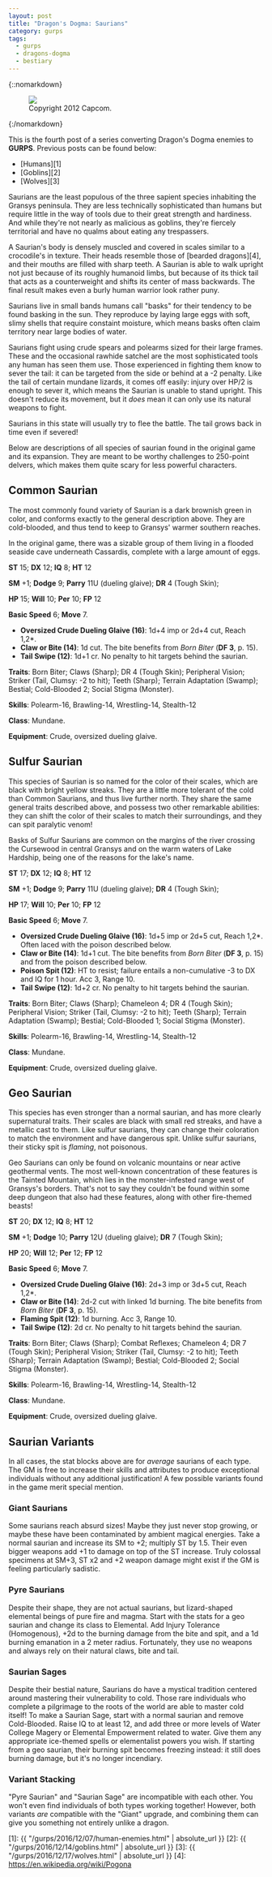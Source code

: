 ```yaml
---
layout: post
title: "Dragon's Dogma: Saurians"
category: gurps
tags:
  - gurps
  - dragons-dogma
  - bestiary
---
```


{::nomarkdown}
<figure>
  <img src="{{ "/assets/DDENEMIES.jpg" | absolute_url }}"/>
  <figcaption>Copyright 2012 Capcom.</figcaption>
</figure>
{:/nomarkdown}


This is the fourth post of a series converting Dragon's Dogma enemies to
**GURPS**. Previous posts can be found below:

- [Humans][1]
- [Goblins][2]
- [Wolves][3]

Saurians are the least populous of the three sapient species inhabiting the
Gransys peninsula. They are less technically sophisticated than humans but
require little in the way of tools due to their great strength and
hardiness. And while they're not nearly as malicious as goblins, they're
fiercely territorial and have no qualms about eating any trespassers.

A Saurian's body is densely muscled and covered in scales similar to a
crocodile's in texture. Their heads resemble those of [bearded dragons][4], and
their mouths are filled with sharp teeth. A Saurian is able to walk upright not
just because of its roughly humanoid limbs, but because of its thick tail that
acts as a counterweight and shifts its center of mass backwards. The final
result makes even a burly human warrior look rather puny.

Saurians live in small bands humans call "basks" for their tendency to be found
basking in the sun. They reproduce by laying large eggs with soft, slimy
shells that require constaint moisture, which means basks often claim territory
near large bodies of water.

Saurians fight using crude spears and polearms sized for their large
frames. These and the occasional rawhide satchel are the most sophisticated
tools any human has seen them use. Those experienced in fighting them know to
sever the tail: it can be targeted from the side or behind at a -2 penalty. Like
the tail of certain mundane lizards, it comes off easily: injury over HP/2 is
enough to sever it, which means the Saurian is unable to stand upright. This
doesn't reduce its movement, but it _does_ mean it can only use its natural
weapons to fight.

Saurians in this state will usually try to flee the battle. The tail grows back
in time even if severed!

Below are descriptions of all species of saurian found in the original game and
its expansion. They are meant to be worthy challenges to 250-point delvers,
which makes them quite scary for less powerful characters.

## Common Saurian

The most commonly found variety of Saurian is a dark brownish green in color,
and conforms exactly to the general description above. They are cold-blooded,
and thus tend to keep to Gransys' warmer southern reaches.

In the original game, there was a sizable group of them living in a flooded
seaside cave underneath Cassardis, complete with a large amount of eggs.

**ST** 15; **DX** 12; **IQ** 8; **HT** 12

**SM** +1; **Dodge** 9; **Parry** 11U (dueling glaive); **DR** 4 (Tough Skin);

**HP** 15; **Will** 10; **Per** 10; **FP** 12

**Basic Speed** 6; **Move** 7.

- **Oversized Crude Dueling Glaive (16)**: 1d+4 imp or 2d+4 cut, Reach 1,2*.
- **Claw or Bite (14)**: 1d cut. The bite benefits from _Born Biter_ (**DF 3**,
  p. 15).
- **Tail Swipe (12)**: 1d+1 cr. No penalty to hit targets behind the saurian.

**Traits**: Born Biter; Claws (Sharp); DR 4 (Tough Skin); Peripheral Vision;
Striker (Tail, Clumsy: -2 to hit); Teeth (Sharp); Terrain Adaptation (Swamp);
Bestial; Cold-Blooded 2; Social Stigma (Monster).

**Skills**: Polearm-16, Brawling-14, Wrestling-14, Stealth-12

**Class**: Mundane.

**Equipment**: Crude, oversized dueling glaive.

## Sulfur Saurian

This species of Saurian is so named for the color of their scales, which are
black with bright yellow streaks. They are a little more tolerant of the cold
than Common Saurians, and thus live further north. They share the same general
traits described above, and possess two other remarkable abilities: they can
shift the color of their scales to match their surroundings, and they can spit
paralytic venom!

Basks of Sulfur Saurians are common on the margins of the river crossing the
Cursewood in central Gransys and on the warm waters of Lake Hardship, being one
of the reasons for the lake's name.

**ST** 17; **DX** 12; **IQ** 8; **HT** 12

**SM** +1; **Dodge** 9; **Parry** 11U (dueling glaive); **DR** 4 (Tough Skin);

**HP** 17; **Will** 10; **Per** 10; **FP** 12

**Basic Speed** 6; **Move** 7.

- **Oversized Crude Dueling Glaive (16)**: 1d+5 imp or 2d+5 cut, Reach
  1,2*. Often laced with the poison described below.
- **Claw or Bite (14)**: 1d+1 cut. The bite benefits from _Born Biter_ (**DF
  3**, p. 15) and from the poison described below.
- **Poison Spit (12)**: HT to resist; failure entails a non-cumulative -3 to DX
  and IQ for 1 hour. Acc 3, Range 10.
- **Tail Swipe (12)**: 1d+2 cr. No penalty to hit targets behind the saurian.

**Traits**: Born Biter; Claws (Sharp); Chameleon 4; DR 4 (Tough Skin);
Peripheral Vision; Striker (Tail, Clumsy: -2 to hit); Teeth (Sharp); Terrain
Adaptation (Swamp); Bestial; Cold-Blooded 1; Social Stigma (Monster).

**Skills**: Polearm-16, Brawling-14, Wrestling-14, Stealth-12

**Class**: Mundane.

**Equipment**: Crude, oversized dueling glaive.

## Geo Saurian

This species has even stronger than a normal saurian, and has more clearly
supernatural traits. Their scales are black with small red streaks, and have a
metallic cast to them. Like sulfur saurians, they can change their coloration to
match the environment and have dangerous spit. Unlike sulfur saurians, their
sticky spit is _flaming_, not poisonous.

Geo Saurians can only be found on volcanic mountains or near active geothermal
vents. The most well-known concentration of these features is the Tainted
Mountain, which lies in the monster-infested range west of Gransys's
borders. That's not to say they couldn't be found within some deep dungeon that
also had these features, along with other fire-themed beasts!

**ST** 20; **DX** 12; **IQ** 8; **HT** 12

**SM** +1; **Dodge** 10; **Parry** 12U (dueling glaive); **DR** 7 (Tough Skin);

**HP** 20; **Will** 12; **Per** 12; **FP** 12

**Basic Speed** 6; **Move** 7.

- **Oversized Crude Dueling Glaive (16)**: 2d+3 imp or 3d+5 cut, Reach
  1,2*.
- **Claw or Bite (14)**: 2d-2 cut with linked 1d burning. The bite benefits from
  _Born Biter_ (**DF 3**, p. 15).
- **Flaming Spit (12)**: 1d burning. Acc 3, Range 10.
- **Tail Swipe (12)**: 2d cr. No penalty to hit targets behind the saurian.

**Traits**: Born Biter; Claws (Sharp); Combat Reflexes; Chameleon 4; DR 7 (Tough
Skin); Peripheral Vision; Striker (Tail, Clumsy: -2 to hit); Teeth (Sharp);
Terrain Adaptation (Swamp); Bestial; Cold-Blooded 2; Social Stigma (Monster).

**Skills**: Polearm-16, Brawling-14, Wrestling-14, Stealth-12

**Class**: Mundane.

**Equipment**: Crude, oversized dueling glaive.

## Saurian Variants

In all cases, the stat blocks above are for _average_ saurians of each
type. The GM is free to increase their skills and attributes to produce
exceptional individuals without any additional justification! A few possible
variants found in the game merit special mention.

### Giant Saurians

Some saurians reach absurd sizes! Maybe they just never stop growing, or maybe
these have been contaminated by ambient magical energies. Take a normal saurian
and increase its SM to +2; multiply ST by 1.5. Their even bigger weapons add +1
to damage on top of the ST increase. Truly colossal specimens at SM+3, ST x2 and
+2 weapon damage might exist if the GM is feeling particularly sadistic.

### Pyre Saurians

Despite their shape, they are not actual saurians, but lizard-shaped elemental
beings of pure fire and magma. Start with the stats for a geo saurian and change
its class to Elemental. Add Injury Tolerance (Homogenous), +2d to the burning
damage from the bite and spit, and a 1d burning emanation in a 2 meter
radius. Fortunately, they use no weapons and always rely on their natural
claws, bite and tail.

### Saurian Sages

Despite their bestial nature, Saurians do have a mystical tradition centered
around mastering their vulnerability to cold. Those rare individuals who
complete a pilgrimage to the roots of the world are able to master cold itself!
To make a Saurian Sage, start with a normal saurian and remove
Cold-Blooded. Raise IQ to at least 12, and add three or more levels of Water
College Magery or Elemental Empowerment related to water. Give them any
appropriate ice-themed spells or elementalist powers you wish. If starting from
a geo saurian, their burning spit becomes freezing instead: it still does
burning damage, but it's no longer incendiary.

### Variant Stacking

"Pyre Saurian" and "Saurian Sage" are incompatible with each other. You won't
even find individuals of both types working together! However, both variants
_are_ compatible with the "Giant" upgrade, and combining them can give you
something not entirely unlike a dragon.

[1]: {{ "/gurps/2016/12/07/human-enemies.html" | absolute_url }}
[2]: {{ "/gurps/2016/12/14/goblins.html" | absolute_url }}
[3]: {{ "/gurps/2016/12/17/wolves.html" | absolute_url }}
[4]: https://en.wikipedia.org/wiki/Pogona
